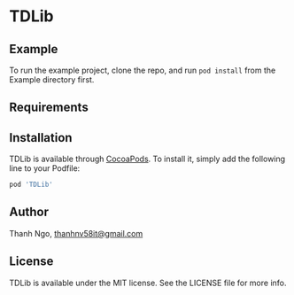 # TDLib

## Example

To run the example project, clone the repo, and run `pod install` from the Example directory first.

## Requirements

## Installation

TDLib is available through [CocoaPods](https://cocoapods.org). To install
it, simply add the following line to your Podfile:

```ruby
pod 'TDLib'
```

## Author

Thanh Ngo, thanhnv58it@gmail.com

## License

TDLib is available under the MIT license. See the LICENSE file for more info.
